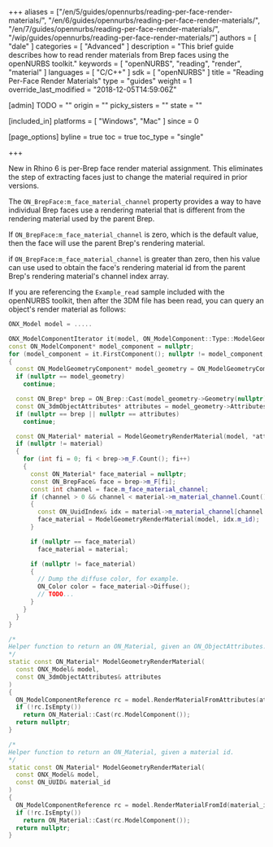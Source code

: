 +++
aliases = ["/en/5/guides/opennurbs/reading-per-face-render-materials/", "/en/6/guides/opennurbs/reading-per-face-render-materials/", "/en/7/guides/opennurbs/reading-per-face-render-materials/", "/wip/guides/opennurbs/reading-per-face-render-materials/"]
authors = [ "dale" ]
categories = [ "Advanced" ]
description = "This brief guide describes how to read render materials from Brep faces using the openNURBS toolkit."
keywords = [ "openNURBS", "reading", "render", "material" ]
languages = [ "C/C++" ]
sdk = [ "openNURBS" ]
title = "Reading Per-Face Render Materials"
type = "guides"
weight = 1
override_last_modified = "2018-12-05T14:59:06Z"

[admin]
TODO = ""
origin = ""
picky_sisters = ""
state = ""

[included_in]
platforms = [ "Windows", "Mac" ]
since = 0

[page_options]
byline = true
toc = true
toc_type = "single"

+++


New in Rhino 6 is per-Brep face render material assignment. This eliminates the step of extracting faces just to change the material required in prior versions.

The `ON_BrepFace:m_face_material_channel` property provides a way to have individual Brep faces use a rendering material that is different from the rendering material used by the parent Brep. 

If `ON_BrepFace:m_face_material_channel` is zero, which is the default value, then the face will use the parent Brep's rendering material.

if `ON_BrepFace:m_face_material_channel` is greater than zero, then his value can use used to obtain the face's rendering material id from the parent Brep's rendering material's channel index array. 

If you are referencing the `Example_read` sample included with the openNURBS toolkit, then after the 3DM file has been read, you can query an object's render material as follows:

```cpp
ONX_Model model = .....

ONX_ModelComponentIterator it(model, ON_ModelComponent::Type::ModelGeometry);
const ON_ModelComponent* model_component = nullptr;
for (model_component = it.FirstComponent(); nullptr != model_component; model_component = it.NextComponent())
{
  const ON_ModelGeometryComponent* model_geometry = ON_ModelGeometryComponent::Cast(model_component);
  if (nullptr == model_geometry)
    continue;

  const ON_Brep* brep = ON_Brep::Cast(model_geometry->Geometry(nullptr));
  const ON_3dmObjectAttributes* attributes = model_geometry->Attributes(nullptr);
  if (nullptr == brep || nullptr == attributes)
    continue;

  const ON_Material* material = ModelGeometryRenderMaterial(model, *attributes);
  if (nullptr != material)
  {
    for (int fi = 0; fi < brep->m_F.Count(); fi++)
    {
      const ON_Material* face_material = nullptr;
      const ON_BrepFace& face = brep->m_F[fi];
      const int channel = face.m_face_material_channel;
      if (channel > 0 && channel < material->m_material_channel.Count())
      {
        const ON_UuidIndex& idx = material->m_material_channel[channel - 1];
        face_material = ModelGeometryRenderMaterial(model, idx.m_id);
      }

      if (nullptr == face_material)
        face_material = material;

      if (nullptr != face_material)
      {
        // Dump the diffuse color, for example.
        ON_Color color = face_material->Diffuse();
        // TODO...
      }
    }
  }
}

/*
Helper function to return an ON_Material, given an ON_ObjectAttributes.
*/
static const ON_Material* ModelGeometryRenderMaterial(
  const ONX_Model& model, 
  const ON_3dmObjectAttributes& attributes
)
{
  ON_ModelComponentReference rc = model.RenderMaterialFromAttributes(attributes);
  if (!rc.IsEmpty())
    return ON_Material::Cast(rc.ModelComponent());
  return nullptr;
}

/*
Helper function to return an ON_Material, given a material id.
*/
static const ON_Material* ModelGeometryRenderMaterial(
  const ONX_Model& model, 
  const ON_UUID& material_id
)
{
  ON_ModelComponentReference rc = model.RenderMaterialFromId(material_id);
  if (!rc.IsEmpty())
    return ON_Material::Cast(rc.ModelComponent());
  return nullptr;
}
```
